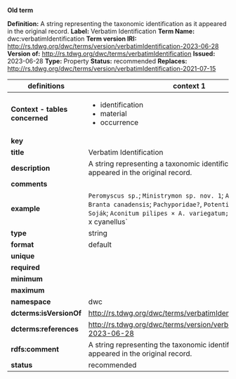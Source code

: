 **Old term**

**Definition:** A string representing the taxonomic identification as it appeared in the original record.
**Label:** Verbatim Identification
**Term Name:** dwc:verbatimIdentification
**Term version IRI:** http://rs.tdwg.org/dwc/terms/version/verbatimIdentification-2023-06-28
**Version of:** http://rs.tdwg.org/dwc/terms/verbatimIdentification
**Issued:** 2023-06-28
**Type:** Property
**Status:** recommended
**Replaces:** http://rs.tdwg.org/dwc/terms/version/verbatimIdentification-2021-07-15


| definitions | context 1 |
|-|-|
| **Context - tables concerned** | <ul><li>identification</li><li>material</li><li>occurrence</li></ul> |
| **key** |  |
| **title** | Verbatim Identification |
| **description** | A string representing a taxonomic identification as it appeared in the original record. |
| **comments** |  |
| **example** | `Peromyscus sp.`; `Ministrymon sp. nov. 1`; `Anser anser × Branta canadensis`; `Pachyporidae?`, `Potentilla × pantotricha Soják`; `Aconitum pilipes × A. variegatum; `Lepomis auritus x cyanellus` |
| **type** | string |
| **format** | default |
| **unique** |  |
| **required** |  |
| **minimum** |  |
| **maximum** |  |
| **namespace** | dwc |
| **dcterms:isVersionOf** | http://rs.tdwg.org/dwc/terms/verbatimIdentification |
| **dcterms:references** | http://rs.tdwg.org/dwc/terms/version/verbatimIdentification-2023-06-28 |
| **rdfs:comment** | A string representing the taxonomic identification as it appeared in the original record. |
| **status** | recommended |
